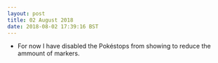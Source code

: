 ```yaml
---
layout: post
title: 02 August 2018 
date: 2018-08-02 17:39:16 BST
---
```

+ For now I have disabled the Pokéstops from showing to reduce the ammount of markers.
